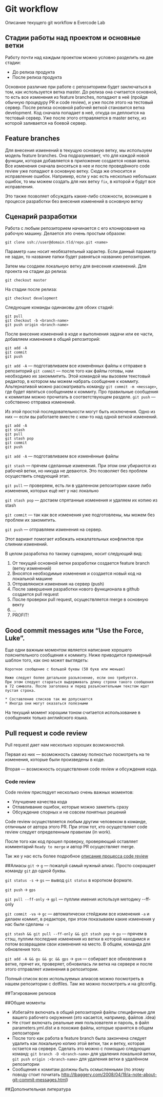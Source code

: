 # Git workflow
Описание текущего git workflow в Evercode Lab

## Стадии работы над проектом и основные ветки
Работу почти над каждым проектом можно условно разделить на две стадии:

* До релиза продукта
* После релиза продукта

Основное различие при работе с репозиторием будет заключаться в том, как
используется ветка master. До релиза она считается основной, то есть все
изменения из feature branches, попадают в неё (пройдя обычную процедуру PR и
code review), и уже после этого на тестовый сервер. После релиза основной
рабочей веткой становится ветка development. Код сначала попадает в неё, откуда
он деплоится на тестовый сервер. Уже после этого отправляется в master ветку,
из которой заливается на боевой сервер.

## Feature branches
Для внесения изменений в текущую основную ветку, мы используем модель feature
branches. Она подразумевает, что для каждой новой функции, которая добавляется
в приложение создается новая ветка. Все изменения сначала вносяться в нее и
после проведённого code review уже попадают в основную ветку. Сюда же
относится и исправление ошибок. Например, если у нас есть несколько небольших
ошибок, то мы можем создать для них ветку `fix`, в которой и будут все исправления.

Это также позволяет обсуждать какие-либо сложности, возникшие в процессе
разработки без внесения изменений в основную ветку

## Сценарий разработки
Работа с любым репозиторием начинается с его клонирования на рабочую машину.
Делается это очень простым образом:

```
git clone ssh://user@domain.tld/repo.git <name>
```

Параметр `name` носит необязательный характер. Если данный параметр не задан, то
название папки будет равняться названию репозитория.

Затем мы создаем локальную ветку для внесения изменений. Для проекта на стадии
до релиза:
```
git checkout master
```

На стадии после релиза:
```
git checkout development
```

Следующие команды одинаковы для обоих стадий:
```
git pull
git checkout -b <branch-name>
git push origin <branch-name>
```

После внесение изменений в коде и выполнения задачи или ее части, добавляем
изменения в общий репозиторий:

```
git add -A
git commit
git push
```

`git add -A` — подготавливаем все изменённых файлы к отправке в репозиторий
`git commit` — после того как файлы готовы, нам необходимо их закоммитить. Этой
командой мы вызовем текстовый редактор, в котором мы можем набрать
сообщение к коммиту. Альтернативой можно рассматривать команду `git commit -m
<message>`, где <message> будет являться сообщением к коммиту.
Про правильные сообщения к коммитам можно прочитать в соответствующем разделе.
`git push` — собственно отправка изменений.

Из этой простой последовательности могут быть исключения. Одно из них — если вы
работаете вместе с кем-то над одной веткой изменений.

```
git add -A
git stash
git pull
git stash pop
git commit
git push
```

`git add -A` — подготавливаем все изменённые файлы

`git stash` — прячем сделанные изменения. При этом они убираются из рабочей
ветки, но никуда не деваются. Это позволяет без проблем осуществить следующий
этап.

`git pull` — проверяем, есть ли в удаленном репозитории какие либо изменения,
которых ещё нет у нас локально

`git stash pop` — достаем спрятанные изменения и удаляем их копию из stash

`git commit` — так как все изменения уже подготовлены, мы можем без проблем их
закомитить.

`git push` — отправляем изменения на сервер.

Этот вариант помогает избежать нежалательных конфликтов при слиянии изменений.

В целом разработка по такому сценарию, носит следующий вид:

1. От текущей основной ветки разработки создается feature branch (ветку изменений)
2. Вносятся необходимые изменения и создается новый код на локальной машине
3. Отправляюися изменения на сервер (push)
4. После завершения разработки нового функционала в github создается pull request
5. После проверки pull request, осуществляется merge в основную векту
6. …
7. PROFIT!

## Good commit messages или “Use the Force, Luke”.
Еще одни важным моментом является написание хорошего пояснительного
сообщения к коммиту. Ниже приводится примерный шаблон того, как оно может выглядеть:

```
Короткое сообщение с большой буквы (50 букв или меньше)

Ниже следует более детальное разъяснение, если оно требуется.
При этом следует стараться выдерживать длину строки такого сообщения
в 72 символа. После заголовка и перед разъяснительным текстом идет пустая строка.

* Составление списков так же допускается
* Иногда они могут оказаться полезными
```

На текущий момент хорошим тоном считается использование в сообщениях только
английского языка.

## Pull request и code review
Pull request дает нам несколько хороших возможностей.

Первая из них — возможность самому полностью посмотреть на те изменения, которые
были произведены в коде.

Вторая — возможность осуществления code review и обсуждения кода.

### Code review
Code review приследует несколько очень важных моментов:

* Улучшение качества кода
* Отлавливание ошибок, которые можно заметить сразу
* Обсуждение спорных и не совсем понятных решений

Code review осуществляется любым другим человеком в команде, отличным от автора
этого PR. При этом тот, кто осуществляет code review следует определенным
правилам (in work).

После того как код прошел проверку, проверяющий оставляет комментарий
`Ready to merge` и автор PR осуществляет merge.

Так же у нас есть более подробное [описание процесса code review](/code_work/pull_review.md)

##Алиасы
`git` → `g` — пожалуй самый нужный алиас. Просто сокращает команду `git` до
одной буквы.

`git status -s` → `gs` — вывод `git status` в коротком формате.

`git push` → `gps`

`git pull --ff-only` → `gpl` — пуллим имения используя методику --ff-only

`git commit -va` → `gc` — автоматически стейджим все изменения `-a` и делаем
коммит, в редакторе, при этом показываем какие изменения у нас были сделаны `-v`

`git stash && git pull --ff-only && git stash pop` → `gu` — прячем в стэш,
пуллим последние изменения из ветки в которой находимся и потом возвращаем свои
изменения на место. В общем, команда для обновления того.

`git add -A && gu && gc && gps` → `gsm` — собирает все обновления в ветке,
прячет их, проверяет, обновилась ли ветка на сервере и после этого отправляет
изменения в репозитории.

Полный список всех используемых алиасов можно посмотреть в нашем репозитории с
dotfiles. Там же можно посмотреть и на gitconfig.

##Тэгирование релизов

##Общие моменты
* Избегайте включать в общий репозиторий файлы специфичные для вашего рабочего
  окружения (это касается, например, файлов .idea)
* Не стоит включать реальные имя пользователя и пароль, в файл parameters.yml.dist
  и в похожие файлы, которые хранятся в общем репозитории
* После того как работа в feature branch была закончена следует удалить
  как локальную копию этой ветки, так и ветку, которая остается на сервере.
  Сделать это можно с помощью следующих команд: `git branch -D <branch-name>`
  для удаления локальной ветки, `git push origin :<branch-name>` для удаления
  ветки в удалённом репозитории
* Сообщения к комитам должны быть осмысленными (по этому поводу стоит почитать
  http://tbaggery.com/2008/04/19/a-note-about-git-commit-messages.html)

##Дополнительная литература
